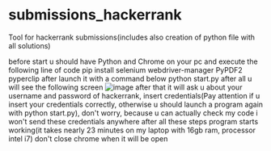 # submissions_hackerrank
Tool for hackerrank submissions(includes also creation of python file with all solutions)

before start u should have Python and Chrome on your pc
and execute the following line of code
pip install selenium webdriver-manager PyPDF2 pyperclip
after launch it with a command below
python start.py
after all u will see the following screen
![image](https://github.com/user-attachments/assets/d7aec1bc-1830-4900-ab15-6a147983175b)
after that it will ask u about your username and password of hackerrank, insert credentials(Pay attention if u insert your credentials correctly,
otherwise u should launch a program again with python start.py),
don't worry, because u can actually check my code i won't send these credentials anywhere
after all these steps program starts working(it takes nearly 23 minutes on my laptop with 16gb ram, processor intel i7)
don't close chrome when it will be open
